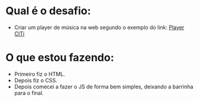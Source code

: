 # Qual é o desafio:
- Criar um player de música na web segundo o exemplo do link: [Player CITi](https://www.figma.com/file/UWCyOMrpFhyrVDiYHDS3By/desafio-js?node-id=1%3A6)

# O que estou fazendo:
- Primeiro fiz o HTML.
- Depois fiz o CSS.
- Depois comecei a fazer o JS de forma bem simples, deixando a barrinha para o final.